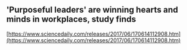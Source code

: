## 'Purposeful leaders' are winning hearts and minds in workplaces, study finds
  
  [https://www.sciencedaily.com/releases/2017/06/170614112908.htm](https://www.sciencedaily.com/releases/2017/06/170614112908.htm)